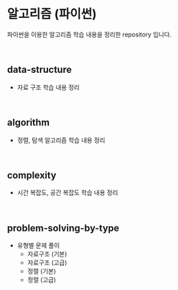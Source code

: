 # 알고리즘 (파이썬)

파이썬을 이용한 알고리즘 학습 내용을 정리한 repository 입니다.

<br>

## data-structure

- 자료 구조 학습 내용 정리

<br>

## algorithm

- 정렬, 탐색 알고리즘 학습 내용 정리

<br>

## complexity

- 시간 복잡도, 공간 복잡도 학습 내용 정리

<br>

## problem-solving-by-type

- 유형별 문제 풀이
  - 자료구조 (기본)
  - 자료구조 (고급)
  - 정렬 (기본)
  - 정렬 (고급)
